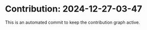 # Contribution: 2024-12-27-03-47
This is an automated commit to keep the contribution graph active.
